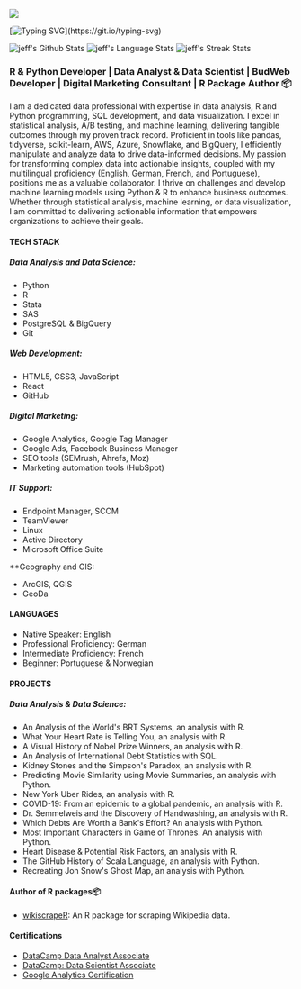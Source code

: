 ![](https://komarev.com/ghpvc/?username=jeffreyohene&label=PROFILE+VIEWS)

[![Typing SVG](https://readme-typing-svg.herokuapp.com?color=%2336BCF7&center=true&vCenter=true&width=1000&lines=Hi!;+Hallo!;+Salut!;+Here+is+jeff⭐;+Welcome+to+my+profile!;+Wilkommen+auf+meinem+Profil!;Bienvenue+sur+mon+profil!;I+am+a+Data+Analyst+with+over+3+years+of+programming+experience.;I+am+always+learning+new+things.+;You+can+find+my+portfolio+projects+in+my+repos.;I+would+love+your+feedback+or+questions+and+suggestions!)](https://git.io/typing-svg)



![jeff's Github Stats](https://github-readme-stats.vercel.app/api?username=jeffreyohene&show_icons=true&include_all_commits=true)
![jeff's Language Stats](https://github-readme-stats.vercel.app/api/top-langs/?username=jeffreyohene&layout=compact)
![jeff's Streak Stats](https://github-readme-streak-stats.herokuapp.com/?user=jeffreyohene&layout=compact)

### R & Python Developer | Data Analyst & Data Scientist | BudWeb Developer | Digital Marketing Consultant | R Package Author 📦

I am a dedicated data professional with expertise in data analysis, R and Python programming, SQL development, and data visualization. I excel in statistical analysis, A/B testing, and machine learning, delivering tangible outcomes through my proven track record. Proficient in tools like pandas, tidyverse, scikit-learn, AWS, Azure, Snowflake, and BigQuery, I efficiently manipulate and analyze data to drive data-informed decisions. My passion for transforming complex data into actionable insights, coupled with my multilingual proficiency (English, German, French, and Portuguese), positions me as a valuable collaborator. I thrive on challenges and develop machine learning models using Python & R to enhance business outcomes. Whether through statistical analysis, machine learning, or data visualization, I am committed to delivering actionable information that empowers organizations to achieve their goals.

####  TECH STACK

##### Data Analysis and Data Science:
- Python
- R
- Stata
- SAS
- PostgreSQL & BigQuery
- Git

##### Web Development:
- HTML5, CSS3, JavaScript
- React
- GitHub

##### Digital Marketing:
- Google Analytics, Google Tag Manager
- Google Ads, Facebook Business Manager
- SEO tools (SEMrush, Ahrefs, Moz)
- Marketing automation tools (HubSpot)

##### IT Support:
- Endpoint Manager, SCCM
- TeamViewer
- Linux
- Active Directory
- Microsoft Office Suite

**Geography and GIS:
- ArcGIS, QGIS
- GeoDa

#### LANGUAGES
- Native Speaker: English
- Professional Proficiency: German
- Intermediate Proficiency: French
- Beginner: Portuguese & Norwegian

#### PROJECTS

##### Data Analysis & Data Science:
- An Analysis of the World's BRT Systems, an analysis with R.
- What Your Heart Rate is Telling You, an analysis with R.
- A Visual History of Nobel Prize Winners, an analysis with R.
- An Analysis of International Debt Statistics with SQL.
- Kidney Stones and the Simpson's Paradox, an analysis with R.
- Predicting Movie Similarity using Movie Summaries, an analysis with Python.
- New York Uber Rides, an analysis with R.
- COVID-19: From an epidemic to a global pandemic, an analysis with R.
- Dr. Semmelweis and the Discovery of Handwashing, an analysis with R.
- Which Debts Are Worth a Bank's Effort? An analysis with Python.
- Most Important Characters in Game of Thrones. An analysis with Python.
- Heart Disease & Potential Risk Factors, an analysis with R.
- The GitHub History of Scala Language, an analysis with Python.
- Recreating Jon Snow's Ghost Map, an analysis with Python.

#### Author of R packages📦
- [wikiscrapeR](https://github.com/jeffreyohene/wikiscrapeR): An R package for scraping Wikipedia data.

#### Certifications
- [DataCamp Data Analyst Associate](https://www.datacamp.com/certificate/DAA0019020549461)
- [DataCamp: Data Scientist Associate](https://www.datacamp.com/certificate/DSA0012251216621)
- [Google Analytics Certification](https://skillshop.credential.net/32228f1d-a934-4ee9-bae6-5fa449f2255a)
